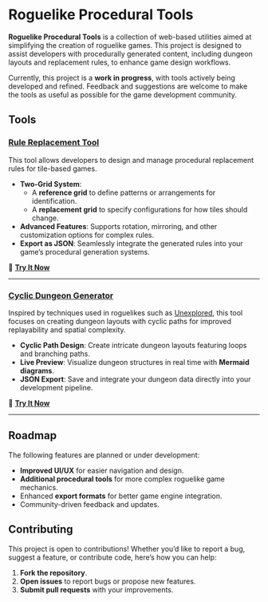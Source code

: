 # Roguelike Procedural Tools

**Roguelike Procedural Tools** is a collection of web-based utilities aimed at simplifying the creation of roguelike games. This project is designed to assist developers with procedurally generated content, including dungeon layouts and replacement rules, to enhance game design workflows. 

Currently, this project is a **work in progress**, with tools actively being developed and refined. Feedback and suggestions are welcome to make the tools as useful as possible for the game development community.

## Tools

### [Rule Replacement Tool](https://tools.luismars.com/rules)

This tool allows developers to design and manage procedural replacement rules for tile-based games. 

- **Two-Grid System**:
  - A **reference grid** to define patterns or arrangements for identification.
  - A **replacement grid** to specify configurations for how tiles should change.
- **Advanced Features**: Supports rotation, mirroring, and other customization options for complex rules.
- **Export as JSON**: Seamlessly integrate the generated rules into your game’s procedural generation systems.

🔗 [**Try It Now**](https://tools.luismars.com/rules)

---

### [Cyclic Dungeon Generator](https://tools.luismars.com/cycles)

Inspired by techniques used in roguelikes such as [Unexplored](https://www.boristhebrave.com/2021/04/10/dungeon-generation-in-unexplored/), this tool focuses on creating dungeon layouts with cyclic paths for improved replayability and spatial complexity.

- **Cyclic Path Design**: Create intricate dungeon layouts featuring loops and branching paths.
- **Live Preview**: Visualize dungeon structures in real time with **Mermaid diagrams**.
- **JSON Export**: Save and integrate your dungeon data directly into your development pipeline.

🔗 [**Try It Now**](https://tools.luismars.com/cycles)

---

## Roadmap

The following features are planned or under development:

- **Improved UI/UX** for easier navigation and design.
- **Additional procedural tools** for more complex roguelike game mechanics.
- Enhanced **export formats** for better game engine integration.
- Community-driven feedback and updates.

## Contributing

This project is open to contributions! Whether you’d like to report a bug, suggest a feature, or contribute code, here’s how you can help:

1. **Fork the repository**.
2. **Open issues** to report bugs or propose new features.
3. **Submit pull requests** with your improvements.
